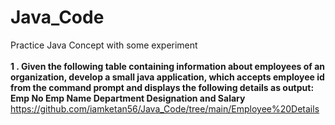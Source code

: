 # Java_Code
 Practice Java Concept with some experiment<br><br>
<b>1 . Given the following table containing information about employees of an organization, develop
a small java application, which accepts employee id from the command prompt and displays
the following details as output:
Emp No Emp Name Department Designation and Salary</b>
<br>
https://github.com/iamketan56/Java_Code/tree/main/Employee%20Details
